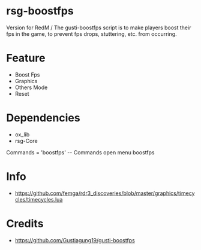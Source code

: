 # rsg-boostfps
Version for RedM / The gusti-boostfps script is to make players boost their fps in the game, to prevent fps drops, stuttering, etc. from occurring.

# Feature
- Boost Fps
- Graphics
- Others Mode
- Reset

# Dependencies
- ox_lib
- rsg-Core
  
Commands = 'boostfps' -- Commands open menu boostfps

# Info
- https://github.com/femga/rdr3_discoveries/blob/master/graphics/timecycles/timecycles.lua

# Credits
- https://github.com/Gustiagung19/gusti-boostfps
